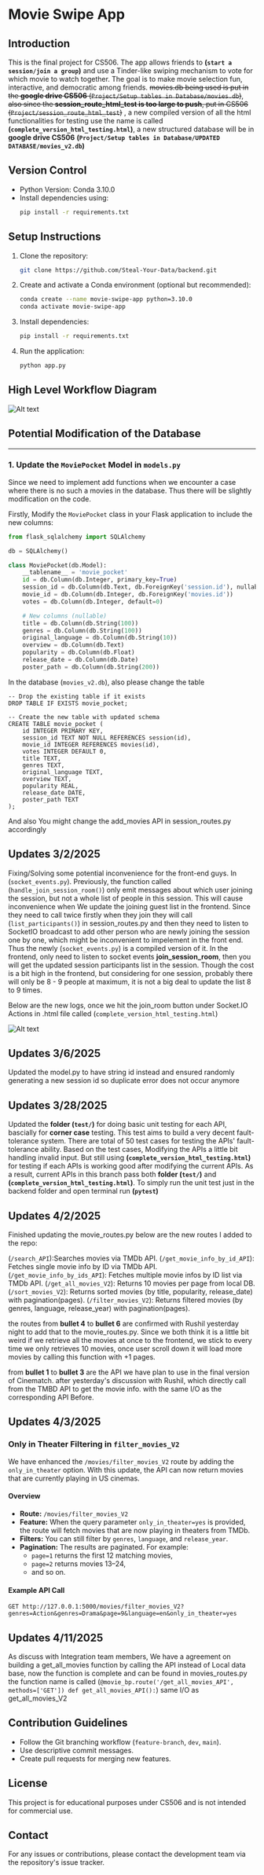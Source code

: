 # Movie Swipe App

## Introduction
This is the final project for CS506. The app allows friends to **(`start a session/join a group`)** and use a Tinder-like swiping mechanism to vote for which movie to watch together. The goal is to make movie selection fun, interactive, and democratic among friends. ~~movies.db being used is put in the **google drive CS506** (`Project/Setup tables in Database/movies.db`)~~, ~~also since the **session_route_html_test is too large to push**, put in CS506 (`Project/session_route_html_test`)~~ , a new compiled version of all the html functionalities for testing use the name is called **(`complete_version_html_testing.html`)**, a new structured database will be in **google drive CS506** **(`Project/Setup tables in Database/UPDATED DATABASE/movies_v2.db`)**

## Version Control
- Python Version: Conda 3.10.0
- Install dependencies using:
  ```sh
  pip install -r requirements.txt
  ```

## Setup Instructions
1. Clone the repository:
   ```sh
   git clone https://github.com/Steal-Your-Data/backend.git
   ```
2. Create and activate a Conda environment (optional but recommended):
   ```sh
   conda create --name movie-swipe-app python=3.10.0
   conda activate movie-swipe-app
   ```
3. Install dependencies:
   ```sh
   pip install -r requirements.txt
   ```
4. Run the application:
   ```sh
   python app.py
   ```

## High Level Workflow Diagram
![Alt text](WorkFlow_Chart.jpeg)


## Potential Modification of the Database
---

### 1. Update the `MoviePocket` Model in `models.py`

Since we need to implement add functions when we encounter a case where there is no such a movies in the database. Thus there will be slightly modification on the code.

Firstly, Modify the `MoviePocket` class in your Flask application to include the new columns:

```python
from flask_sqlalchemy import SQLAlchemy

db = SQLAlchemy()

class MoviePocket(db.Model):
    __tablename__ = 'movie_pocket'
    id = db.Column(db.Integer, primary_key=True)
    session_id = db.Column(db.Text, db.ForeignKey('session.id'), nullable=False)
    movie_id = db.Column(db.Integer, db.ForeignKey('movies.id'))
    votes = db.Column(db.Integer, default=0)

    # New columns (nullable)
    title = db.Column(db.String(100))
    genres = db.Column(db.String(100))
    original_language = db.Column(db.String(10))
    overview = db.Column(db.Text)
    popularity = db.Column(db.Float)
    release_date = db.Column(db.Date)
    poster_path = db.Column(db.String(200))
```

In the database (`movies_v2.db`), also please change the table

```sqlite3
-- Drop the existing table if it exists
DROP TABLE IF EXISTS movie_pocket;

-- Create the new table with updated schema
CREATE TABLE movie_pocket (
    id INTEGER PRIMARY KEY,
    session_id TEXT NOT NULL REFERENCES session(id),
    movie_id INTEGER REFERENCES movies(id),
    votes INTEGER DEFAULT 0,
    title TEXT,
    genres TEXT,
    original_language TEXT,
    overview TEXT,
    popularity REAL,
    release_date DATE,
    poster_path TEXT
);
```

And also You might change the add_movies API in session_routes.py accordingly

## Updates 3/2/2025

Fixing/Solving some potential inconvenience for the front-end guys. In (`socket_events.py`). Previously, the function called (`handle_join_session_room()`) only emit messages about which user joining the session, but not a whole list of people in this session. This will cause inconvenience when We update the joining guest list in the frontend. Since they need to call twice firstly when they join they will call (`list_participants()`) in session_routes.py and then they need to listen to SocketIO broadcast to add other person who are newly joining the session one by one, which might be inconvenient to impelement in the front end. Thus the newly (`socket_events.py`) is a compiled version of it. In the frontend, only need to listen to socket events **join_session_room**, then you will get the updated session participants list in the session. Though the cost is a bit high in the frontend, but considering for one session, probably there will only be 8 - 9 people at maximum, it is not a big deal to update the list 8 to 9 times.

Below are the new logs, once we hit the join_room button under Socket.IO Actions in .html file called (`complete_version_html_testing.html`)

![Alt text](new_output_for_joinroom.jpeg)

## Updates 3/6/2025

Updated the model.py to have string id instead and ensured randomly generating a new session id so duplicate error does not occur anymore


## Updates 3/28/2025

Updated the **folder (`test/`)** for doing basic unit testing for each API, bascially for **corner case** testing. This test aims to build a very decent fault-tolerance system. There are total of 50 test cases for testing the APIs' fault-tolerance ability. Based on the test cases, Modifying the APIs a little bit handling invalid input. But still using **(`complete_version_html_testing.html`)** for testing if each APIs is working good after modifying the current APIs. As a result, current APIs in this branch pass both **folder (`test/`)** and **(`complete_version_html_testing.html`)**. To simply run the unit test just in the backend folder and open terminal run **(`pytest`)** 

## Updates 4/2/2025


Finished updating the movie_routes.py below are the new routes I added to the repo:


(`/search_API`):Searches movies via TMDb API.
(`/get_movie_info_by_id_API`): Fetches single movie info by ID via TMDb API.
(`/get_movie_info_by_ids_API`): Fetches multiple movie infos by ID list via TMDb API.
(`/get_all_movies_V2`): Returns 10 movies per page from local DB.
(`/sort_movies_V2`): Returns sorted movies (by title, popularity, release_date) with pagination(pages).
(`/filter_movies_V2`): Returns filtered movies (by genres, language, release_year) with pagination(pages).

the routes from **bullet 4** to **bullet 6** are confirmed with Rushil yesterday night to add that to the movie_routes.py. Since we both think it is a little bit weird if we retrieve all the movies at once to the frontend, we stick to every time we only retrieves 10 movies, once user scroll down it will load more movies by calling this function with +1 pages.  

from **bullet 1** to **bullet 3** are the API we have plan to use in the final version of Cinematch.  after yesterday's discussion with Rushil, which directly call from the TMBD API to get the movie info. with the same I/O as the corresponding API Before.  


## Updates 4/3/2025

### Only in Theater Filtering in `filter_movies_V2`

We have enhanced the `/movies/filter_movies_V2` route by adding the `only_in_theater` option. With this update, the API can now return movies that are currently playing in US cinemas.

#### Overview

- **Route:** `/movies/filter_movies_V2`
- **Feature:** When the query parameter `only_in_theater=yes` is provided, the route will fetch movies that are now playing in theaters from TMDb.
- **Filters:** You can still filter by `genres`, `language`, and `release_year`.
- **Pagination:** The results are paginated. For example:
  - `page=1` returns the first 12 matching movies,
  - `page=2` returns movies 13–24,
  - and so on.

#### Example API Call

```http
GET http://127.0.0.1:5000/movies/filter_movies_V2?genres=Action&genres=Drama&page=9&language=en&only_in_theater=yes
```


## Updates 4/11/2025

As discuss with Integration team members, We have a agreement on building a get_all_movies function by calling the API instead of 
Local data base, now the function is complete and can be found in movies_routes.py the function name is called (`@movie_bp.route('/get_all_movies_API', methods=['GET'])
def get_all_movies_API():`) same I/O as get_all_movies_V2


## Contribution Guidelines
- Follow the Git branching workflow (`feature-branch`, `dev`, `main`).
- Use descriptive commit messages.
- Create pull requests for merging new features.

## License
This project is for educational purposes under CS506 and is not intended for commercial use.

## Contact
For any issues or contributions, please contact the development team via the repository's issue tracker.

